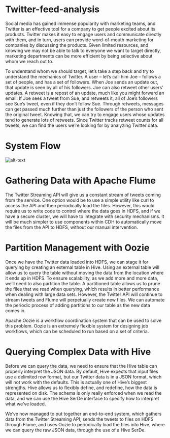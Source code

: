 # Twitter-feed-analysis

Social media has gained immense popularity with marketing teams, and Twitter is an effective tool for a company to get people excited about its products. Twitter makes it easy to engage users and communicate directly with them, and in turn, users can provide word-of-mouth marketing for companies by discussing the products. Given limited resources, and knowing we may not be able to talk to everyone we want to target directly, marketing departments can be more efficient by being selective about whom we reach out to.

To understand whom we should target, let’s take a step back and try to understand the mechanics of Twitter. A user – let’s call him Joe – follows a set of people, and has a set of followers. When Joe sends an update out, that update is seen by all of his followers. Joe can also retweet other users’ updates. A retweet is a repost of an update, much like you might forward an email. If Joe sees a tweet from Sue, and retweets it, all of Joe’s followers see Sue’s tweet, even if they don’t follow Sue. Through retweets, messages can get passed much further than just the followers of the person who sent the original tweet. Knowing that, we can try to engage users whose updates tend to generate lots of retweets. Since Twitter tracks retweet counts for all tweets, we can find the users we’re looking for by analyzing Twitter data.

# System Flow
![alt-text](http://blog.cloudera.com/blog/2012/09/analyzing-twitter-data-with-hadoop/)

# Gathering Data with Apache Flume

The Twitter Streaming API will give us a constant stream of tweets coming from the service. One option would be to use a simple utility like curl to access the API and then periodically load the files. However, this would require us to write code to control where the data goes in HDFS, and if we have a secure cluster, we will have to integrate with security mechanisms. It will be much simpler to use components within CDH to automatically move the files from the API to HDFS, without our manual intervention.

# Partition Management with Oozie

Once we have the Twitter data loaded into HDFS, we can stage it for querying by creating an external table in Hive. Using an external table will allow us to query the table without moving the data from the location where it ends up in HDFS. To ensure scalability, as we add more and more data, we’ll need to also partition the table. A partitioned table allows us to prune the files that we read when querying, which results in better performance when dealing with large data sets. However, the Twitter API will continue to stream tweets and Flume will perpetually create new files. We can automate the periodic process of adding partitions to our table as the new data comes in.

Apache Oozie is a workflow coordination system that can be used to solve this problem. Oozie is an extremely flexible system for designing job workflows, which can be scheduled to run based on a set of criteria. 

# Querying Complex Data with Hive

Before we can query the data, we need to ensure that the Hive table can properly interpret the JSON data. By default, Hive expects that input files use a delimited row format, but our Twitter data is in a JSON format, which will not work with the defaults. This is actually one of Hive’s biggest strengths. Hive allows us to flexibly define, and redefine, how the data is represented on disk. The schema is only really enforced when we read the data, and we can use the Hive SerDe interface to specify how to interpret what we’ve loaded.

We’ve now managed to put together an end-to-end system, which gathers data from the Twitter Streaming API, sends the tweets to files on HDFS through Flume, and uses Oozie to periodically load the files into Hive, where we can query the raw JSON data, through the use of a Hive SerDe.
